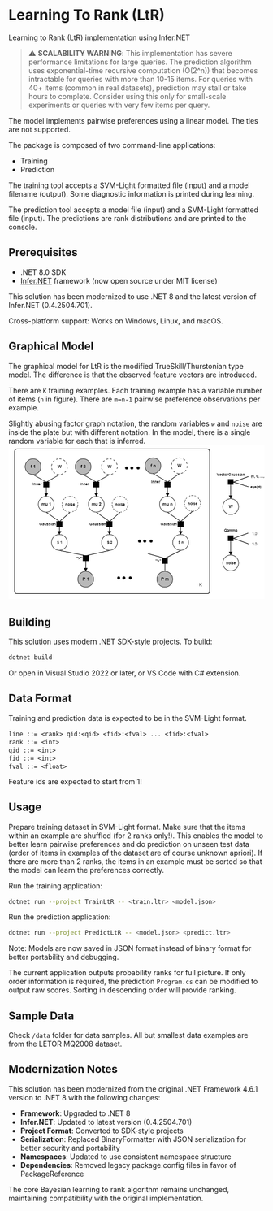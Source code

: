 # Learning To Rank (LtR)
Learning to Rank (LtR) implementation using Infer.NET

> ⚠️ **SCALABILITY WARNING**: This implementation has severe performance limitations for large queries. The prediction algorithm uses exponential-time recursive computation (O(2^n)) that becomes intractable for queries with more than 10-15 items. For queries with 40+ items (common in real datasets), prediction may stall or take hours to complete. Consider using this only for small-scale experiments or queries with very few items per query.

The model implements pairwise preferences using a linear model. The ties are not supported.

The package is composed of two command-line applications:
- Training
- Prediction

The training tool accepts a SVM-Light formatted file (input) and a model filename (output). Some diagnostic information is printed during learning.

The prediction tool accepts a model file (input) and a SVM-Light formatted file (input). The predictions are rank distributions and are printed to the console.

## Prerequisites
- .NET 8.0 SDK
- [Infer.NET](https://github.com/dotnet/infer) framework (now open source under MIT license)

This solution has been modernized to use .NET 8 and the latest version of Infer.NET (0.4.2504.701).

Cross-platform support: Works on Windows, Linux, and macOS.

## Graphical Model
The graphical model for LtR is the modified TrueSkill/Thurstonian type model. The difference is that the observed feature vectors are introduced.

There are `K` training examples. Each training example has a variable number of items (`n` in figure). There are `m=n-1` pairwise preference observations per example.

Slightly abusing factor graph notation, the random variables `w` and `noise` are inside the plate but with different notation. In the model, there is a single random variable for each that is inferred.
![TrueSkill/Thurstonian model for LtR](https://github.com/usptact/LearningToRank/blob/master/img/LtR%20Graphical%20Model.png)

## Building
This solution uses modern .NET SDK-style projects. To build:

```bash
dotnet build
```

Or open in Visual Studio 2022 or later, or VS Code with C# extension.

## Data Format
Training and prediction data is expected to be in the SVM-Light format.

```
line ::= <rank> qid:<qid> <fid>:<fval> ... <fid>:<fval>
rank ::= <int>
qid ::= <int>
fid ::= <int>
fval ::= <float>
```

Feature ids are expected to start from 1!

## Usage
Prepare training dataset in SVM-Light format. Make sure that the items within an example are shuffled (for 2 ranks only!). This enables the model to better learn pairwise preferences and do prediction on unseen test data (order of items in examples of the dataset are of course unknown apriori). If there are more than 2 ranks, the items in an example must be sorted so that the model can learn the preferences correctly.

Run the training application:
```bash
dotnet run --project TrainLtR -- <train.ltr> <model.json>
```

Run the prediction application:
```bash
dotnet run --project PredictLtR -- <model.json> <predict.ltr>
```

Note: Models are now saved in JSON format instead of binary format for better portability and debugging.

The current application outputs probability ranks for full picture. If only order information is required, the prediction `Program.cs` can be modified to output raw scores. Sorting in descending order will provide ranking.

## Sample Data
Check `/data` folder for data samples. All but smallest data examples are from the LETOR MQ2008 dataset.

## Modernization Notes
This solution has been modernized from the original .NET Framework 4.6.1 version to .NET 8 with the following changes:

- **Framework**: Upgraded to .NET 8
- **Infer.NET**: Updated to latest version (0.4.2504.701)
- **Project Format**: Converted to SDK-style projects
- **Serialization**: Replaced BinaryFormatter with JSON serialization for better security and portability
- **Namespaces**: Updated to use consistent namespace structure
- **Dependencies**: Removed legacy package.config files in favor of PackageReference

The core Bayesian learning to rank algorithm remains unchanged, maintaining compatibility with the original implementation.

